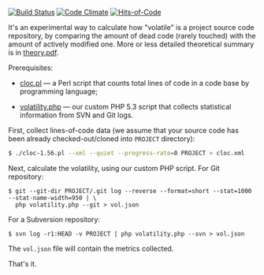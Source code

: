 [![Build Status](https://travis-ci.org/yegor256/volatility.svg)](https://travis-ci.org/yegor256/volatility)
[![Code Climate](http://img.shields.io/codeclimate/github/yegor256/volatility.svg)](https://codeclimate.com/github/yegor256/volatility)
[![Hits-of-Code](https://hitsofcode.com/github/yegor256/volatility)](https://hitsofcode.com/github/yegor256/volatility)

It's an experimental way to calculate how "volatile" is a project
source code repository, by comparing the amount of dead code (rarely touched)
with the amount of actively modified one. More or less detailed theoretical summary
is in [theory.pdf](https://github.com/downloads/yegor256/volatility/theory.pdf).

Prerequisites:

* [cloc.pl](http://sourceforge.net/projects/cloc/files/) &mdash;
  a Perl script that counts total lines of code in a code base by
  programming language;

* [volatility.php](https://github.com/yegor256/volatility/blob/master/volatility.php) &mdash;
  our custom PHP 5.3 script that collects statistical information from SVN and
  Git logs.

First, collect lines-of-code data (we assume that your source code
has been already checked-out/cloned into `PROJECT` directory):

```bash
$ ./cloc-1.56.pl --xml --quiet --progress-rate=0 PROJECT > cloc.xml
```

Next, calculate the volatility, using our custom PHP script. For Git
repository:

```
$ git --git-dir PROJECT/.git log --reverse --format=short --stat=1000 --stat-name-width=950 | \
  php volatility.php --git > vol.json
```

For a Subversion repository:

```
$ svn log -r1:HEAD -v PROJECT | php volatility.php --svn > vol.json
```

The `vol.json` file will contain the metrics collected.

That's it.
